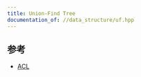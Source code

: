 ```yaml
---
title: Union-Find Tree
documentation_of: //data_structure/uf.hpp
---
```


## 参考
- [ACL](https://atcoder.github.io/ac-library/document_ja/dsu.html)